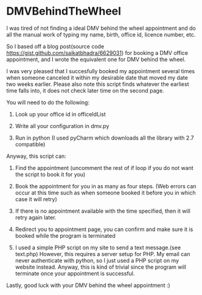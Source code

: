 # DMVBehindTheWheel

I was tired of not finding a ideal DMV behind the wheel appointment and do all the manual work of typing my name, birth, office id, licence number, etc.

So I based off a blog post(source code https://gist.github.com/saikatbhadra/6629031) for booking a DMV office appointment, and I wrote the equivalent one for DMV behind the wheel.

I was very pleased that I succesfully booked my appointment several times when someone canceled it within my desirable date that moved my date two weeks earlier. Please also note this script finds whatever the earliest time falls into, it does not check later time on the second page. 

You will need to do the following:

1. Look up your office id in officeIdList

2. Write all your configuration in dmv.py

3. Run in python (I used pyCharm which downloads all the library with 2.7 compatible)

Anyway, this script can: 

1. Find the appointment (uncomment the rest of if loop if you do not want the script to book it for you)

2. Book the appointment for you in as many as four steps. (Web errors can occur at this time such as when someone booked it     before you in which case it will retry)

3. If there is no appointment available with the time specified, then it will retry again later. 

4. Redirect you to appointment page, you can confirm and make sure it is booked while the program is terminated

5. I used a simple PHP script on my site to send a text message.(see text.php) However, this requires a server setup for PHP. My email can never authenticate with python, so I just used a PHP script on my website instead. Anyway, this is kind of trivial since the program will terminate once your appointment is successful.  


Lastly, good luck with your DMV behind the wheel appointment :)
